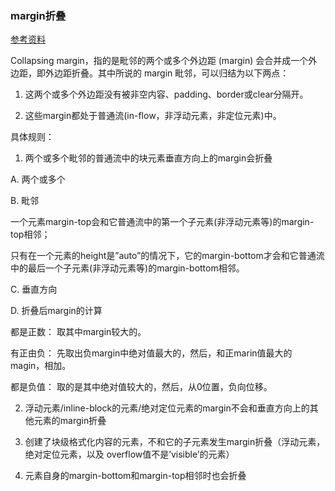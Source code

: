 ### margin折叠

  [参考资料](http://developer.51cto.com/art/201008/219288.htm)

  Collapsing margin，指的是毗邻的两个或多个外边距 (margin) 会合并成一个外边距，即外边距折叠。其中所说的 margin 毗邻，可以归结为以下两点：

1. 这两个或多个外边距没有被非空内容、padding、border或clear分隔开。

2. 这些margin都处于普通流(in-flow，非浮动元素，非定位元素)中。

具体规则：

1. 两个或多个毗邻的普通流中的块元素垂直方向上的margin会折叠
  
  A. 两个或多个

  B. 毗邻

  一个元素margin-top会和它普通流中的第一个子元素(非浮动元素等)的margin-top相邻；

  只有在一个元素的height是”auto”的情况下，它的margin-bottom才会和它普通流中的最后一个子元素(非浮动元素等)的margin-bottom相邻。

  C. 垂直方向

  D. 折叠后margin的计算  

  都是正数： 取其中margin较大的。

  有正由负： 先取出负margin中绝对值最大的，然后，和正marin值最大的magin，相加。

  都是负值： 取的是其中绝对值较大的，然后，从0位置，负向位移。

2. 浮动元素/inline-block的元素/绝对定位元素的margin不会和垂直方向上的其他元素的margin折叠

3. 创建了块级格式化内容的元素，不和它的子元素发生margin折叠（浮动元素，绝对定位元素，以及 overflow值不是’visible’的元素）

4. 元素自身的margin-bottom和margin-top相邻时也会折叠

